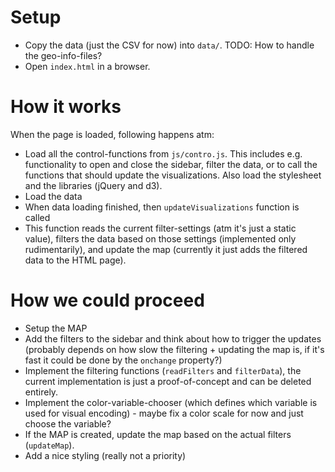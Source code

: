 # Setup

* Copy the data (just the CSV for now) into `data/`. TODO: How to handle the
  geo-info-files?
* Open `index.html` in a browser.


# How it works

When the page is loaded, following happens atm:

* Load all the control-functions from `js/contro.js`. This includes e.g.
  functionality to open and close the sidebar, filter the data, or to call the
  functions that should update the visualizations. Also load the stylesheet and 
  the libraries (jQuery and d3).
* Load the data
* When data loading finished, then `updateVisualizations` function is called
* This function reads the current filter-settings (atm it's just a static
  value), filters the data based on those settings (implemented only
  rudimentarily), and update the map (currently it just adds the filtered data
  to the HTML page).


# How we could proceed

* Setup the MAP
* Add the filters to the sidebar and think about how to trigger the updates
  (probably depends on how slow the filtering + updating the map is, if it's
  fast it could be done by the `onchange` property?)
* Implement the filtering functions (`readFilters` and `filterData`), the
  current implementation is just a proof-of-concept and can be deleted entirely.
* Implement the color-variable-chooser (which defines which variable is used
  for visual encoding) - maybe fix a color scale for now and just choose the
  variable?
* If the MAP is created, update the map based on the actual filters
  (`updateMap`).
* Add a nice styling (really not a priority)
